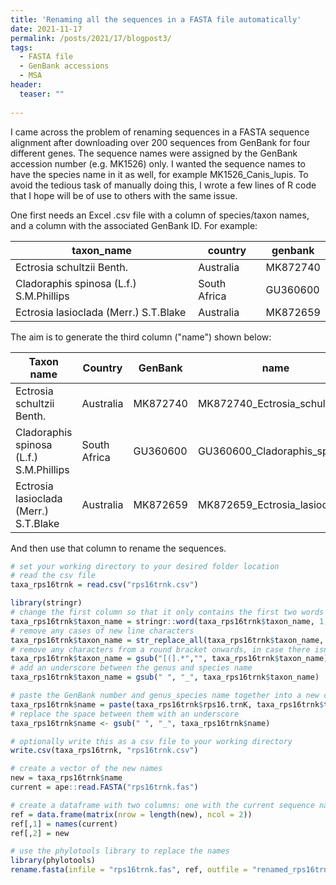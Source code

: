 ```yaml
---
title: 'Renaming all the sequences in a FASTA file automatically'
date: 2021-11-17
permalink: /posts/2021/17/blogpost3/
tags:
  - FASTA file
  - GenBank accessions
  - MSA
header:
  teaser: ""
  
---
```


I came across the problem of renaming sequences in a FASTA sequence alignment after downloading over 200 sequences from GenBank for four different genes.  The sequence names were
assigned by the GenBank accession number (e.g. MK1526) only. I wanted the sequence names to have the species name in it as well, for example MK1526_Canis_lupis. To avoid the tedious
task of manually doing this, I wrote a few lines of R code that I hope will be of use to others with the same issue.

One first needs an Excel .csv file with a column of species/taxon names, and a column with the associated GenBank ID. For example:

| taxon_name                              | country      | genbank  |
|-----------------------------------------|--------------|----------|
| Ectrosia schultzii Benth.               | Australia    | MK872740 |
| Cladoraphis spinosa (L.f.) S.M.Phillips | South Africa | GU360600 |
| Ectrosia lasioclada (Merr.) S.T.Blake   | Australia    | MK872659 |

The aim is to generate the third column ("name") shown below:

| Taxon name                              | Country      | GenBank  | name                         |
|-----------------------------------------|--------------|----------|------------------------------|
| Ectrosia schultzii Benth.               | Australia    | MK872740 | MK872740_Ectrosia_schultzii  |
| Cladoraphis spinosa (L.f.) S.M.Phillips | South Africa | GU360600 | GU360600_Cladoraphis_spinosa |
| Ectrosia lasioclada (Merr.) S.T.Blake   | Australia    | MK872659 | MK872659_Ectrosia_lasioclada |

And then use that column to rename the sequences.

```r
# set your working directory to your desired folder location
# read the csv file
taxa_rps16trnk = read.csv("rps16trnk.csv")

library(stringr)
# change the first column so that it only contains the first two words (genus and species, separated by a space)
taxa_rps16trnk$taxon_name = stringr::word(taxa_rps16trnk$taxon_name, 1,2, sep=" ") 
# remove any cases of new line characters
taxa_rps16trnk$taxon_name = str_replace_all(taxa_rps16trnk$taxon_name, "[\r\n]" , "") 
# remove any characters from a round bracket onwards, in case there isn't a space between the species name and the bracket
taxa_rps16trnk$taxon_name = gsub("[(].*","", taxa_rps16trnk$taxon_name)
# add an underscore between the genus and species name
taxa_rps16trnk$taxon_name = gsub(" ", "_", taxa_rps16trnk$taxon_name)

# paste the GenBank number and genus_species name together into a new column
taxa_rps16trnk$name = paste(taxa_rps16trnk$rps16.trnK, taxa_rps16trnk$taxon_name)
# replace the space between them with an underscore
taxa_rps16trnk$name <- gsub(" ", "_", taxa_rps16trnk$name)

# optionally write this as a csv file to your working directory
write.csv(taxa_rps16trnk, "rps16trnk.csv")

# create a vector of the new names
new = taxa_rps16trnk$name
current = ape::read.FASTA("rps16trnk.fas")

# create a dataframe with two columns: one with the current sequence names directly from the FASTA file, and one with the new names you want to change them to
ref = data.frame(matrix(nrow = length(new), ncol = 2))
ref[,1] = names(current)
ref[,2] = new

# use the phylotools library to replace the names
library(phylotools)
rename.fasta(infile = "rps16trnk.fas", ref, outfile = "renamed_rps16trnk.fasta")

```
